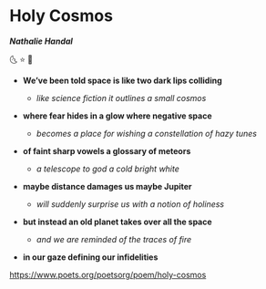 # Holy Cosmos
**_Nathalie Handal_**

:last_quarter_moon_with_face: :star: :first_quarter_moon_with_face:
- **We’ve been told space
is like two dark lips colliding**

   - _like science fiction
it outlines a small cosmos_

 - **where fear hides in a glow
where negative space**

   - _becomes a place for wishing
a constellation of hazy tunes_

 - **of faint sharp vowels
a glossary of meteors**

   - _a telescope to god
a cold bright white_

 - **maybe distance damages us
maybe Jupiter**

   - _will suddenly surprise us
with a notion of holiness_

 - **but instead an old planet
takes over all the space**

   - _and we are reminded
of the traces of fire_

 - **in our gaze
defining our infidelities**

https://www.poets.org/poetsorg/poem/holy-cosmos
